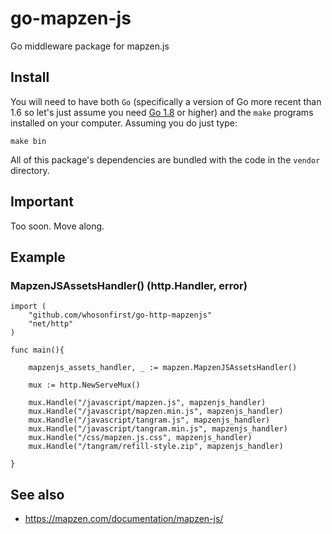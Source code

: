 # go-mapzen-js

Go middleware package for mapzen.js
 
## Install

You will need to have both `Go` (specifically a version of Go more recent than 1.6 so let's just assume you need [Go 1.8](https://golang.org/dl/) or higher) and the `make` programs installed on your computer. Assuming you do just type:

```
make bin
```

All of this package's dependencies are bundled with the code in the `vendor` directory.

## Important

Too soon. Move along.

## Example

### MapzenJSAssetsHandler() (http.Handler, error)

```
import (
	"github.com/whosonfirst/go-http-mapzenjs"
	"net/http"
)

func main(){

	mapzenjs_assets_handler, _ := mapzen.MapzenJSAssetsHandler()

	mux := http.NewServeMux()

	mux.Handle("/javascript/mapzen.js", mapzenjs_handler)
	mux.Handle("/javascript/mapzen.min.js", mapzenjs_handler)
	mux.Handle("/javascript/tangram.js", mapzenjs_handler)	
	mux.Handle("/javascript/tangram.min.js", mapzenjs_handler)
	mux.Handle("/css/mapzen.js.css", mapzenjs_handler)
	mux.Handle("/tangram/refill-style.zip", mapzenjs_handler)

}
```

## See also 

* https://mapzen.com/documentation/mapzen-js/
